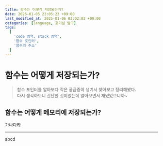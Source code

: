 ```yaml
---
title: 함수는 어떻게 저장되는가?
date: 2025-01-05 23:05:23 +09:00
last_modified_at: 2025-01-06 03:02:03 +09:00
categories: [language, 호기심 탐구]
tags:
  [
    'code 영역, stack 영역',
    '함수 포인터',
    '함수의 주소'
  ]
---
```

# **함수는 어떻게 저장되는가?**
> 함수 포인터를 알아보다 작은 궁금증이 생겨서 찾아보고 정리해봤다.<br>
> 다시 생각하보니 간단한 것이었는데 알아보면서 재밌었으니까~

## 함수는 어떻게 메모리에 저장되는가?
가나다라

---

abcd
